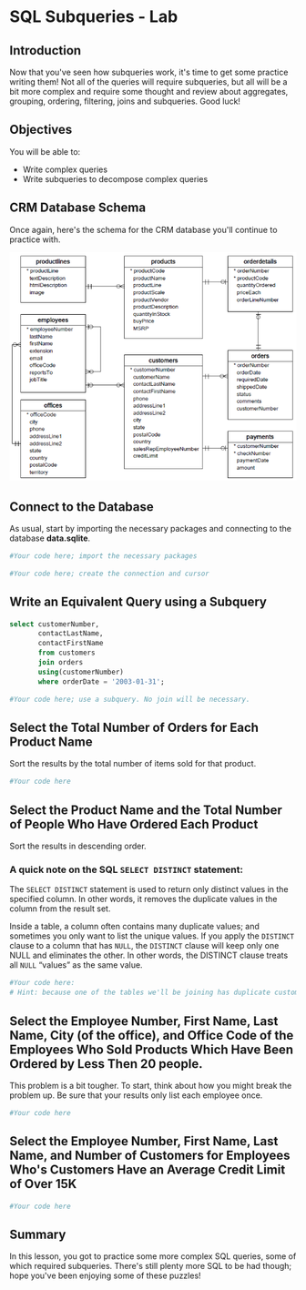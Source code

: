 
# SQL Subqueries - Lab

## Introduction

Now that you've seen how subqueries work, it's time to get some practice writing them! Not all of the queries will require subqueries, but all will be a bit more complex and require some thought and review about aggregates, grouping, ordering, filtering, joins and subqueries. Good luck!  

## Objectives

You will be able to:

* Write complex queries
* Write subqueries to decompose complex queries

## CRM Database Schema

Once again, here's the schema for the CRM database you'll continue to practice with.

<img src="images/Database-Schema.png" width="600">

## Connect to the Database

As usual, start by importing the necessary packages and connecting to the database **data.sqlite**.


```python
#Your code here; import the necessary packages
```


```python
#Your code here; create the connection and cursor
```

## Write an Equivalent Query using a Subquery

```SQL
select customerNumber,
       contactLastName,
       contactFirstName
       from customers
       join orders 
       using(customerNumber)
       where orderDate = '2003-01-31';
```


```python
#Your code here; use a subquery. No join will be necessary.
```

## Select the Total Number of Orders for Each Product Name

Sort the results by the total number of items sold for that product.


```python
#Your code here
```

## Select the Product Name and the  Total Number of People Who Have Ordered Each Product

Sort the results in descending order.

### A quick note on the SQL  `SELECT DISTINCT` statement:

The `SELECT DISTINCT` statement is used to return only distinct values in the specified column. In other words, it removes the duplicate values in the column from the result set.

Inside a table, a column often contains many duplicate values; and sometimes you only want to list the unique values. If you apply the `DISTINCT` clause to a column that has `NULL`, the `DISTINCT` clause will keep only one NULL and eliminates the other. In other words, the DISTINCT clause treats all `NULL` “values” as the same value.


```python
#Your code here:
# Hint: because one of the tables we'll be joining has duplicate customer numbers, you should use DISTINCT
```

## Select the Employee Number, First Name, Last Name, City (of the office), and Office Code of the Employees Who Sold Products Which Have Been Ordered by Less Then 20 people.

This problem is a bit tougher. To start, think about how you might break the problem up. Be sure that your results only list each employee once.


```python
#Your code here
```

## Select the Employee Number, First Name, Last Name, and Number of Customers for Employees Who's Customers Have an Average Credit Limit of Over 15K


```python
#Your code here
```

## Summary

In this lesson, you got to practice some more complex SQL queries, some of which required subqueries. There's still plenty more SQL to be had though; hope you've been enjoying some of these puzzles!
